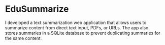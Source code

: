 # EduSummarize
I developed a text summarization web application that allows users to summarize content from direct text input, PDFs, or URLs. The app also stores summaries in a SQLite database to prevent duplicating summaries for the same content.
